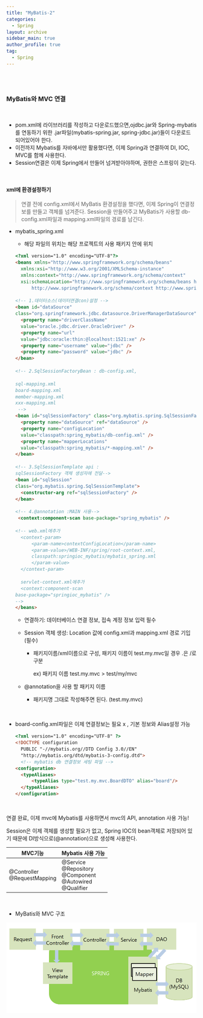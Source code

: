 ```yaml
---
title: "MyBatis-2"
categories:
  - Spring
layout: archive
sidebar_main: true
author_profile: true
tag:
  - Spring
---
```


<br><br>

### MyBatis와 MVC 연결

<br>

* pom.xml에 라이브러리를 작성하고 다운로드했으면,ojdbc.jar와 Spring-mybatis를 연동하기 위한 .jar파일(mybatis-spring.jar, spring-jdbc.jar)들이 다운로드 되어있어야 한다.
* 이전까지 Mybatis를 자바에서만 활용했다면, 이제 Spring과 연결하여 DI, IOC, MVC를 함께 사용한다. 
* Session연결은 이제 Spring에서 만들어 넘겨받아야하며, 권한은 스프링이 갖는다.

<br>

#### xml에 환경설정하기 

> 연결 전에 config.xml에서 MyBatis 환경설정을 했다면, 이제 Spring이 연결정보를 만들고 객체를 넘겨준다. Session을 만들어주고 MyBatis가 사용할 db-config.xml파일과  mapping.xml파일의 경로를 남긴다.

* mybatis_spring.xml

  * 해당 파일의 위치는 해당 프로젝트의 사용 패키지 안에 위치 

  ````html
  <?xml version="1.0" encoding="UTF-8"?>
  <beans xmlns="http://www.springframework.org/schema/beans"
  	xmlns:xsi="http://www.w3.org/2001/XMLSchema-instance"
  	xmlns:context="http://www.springframework.org/schema/context"
  	xsi:schemaLocation="http://www.springframework.org/schema/beans http://www.springframework.org/schema/beans/spring-beans.xsd
  		http://www.springframework.org/schema/context http://www.springframework.org/schema/context/spring-context-4.3.xsd">
  
  <!-- 1.데이터소스(데이터연결con)설정 -->
  <bean id="dataSource" 
  class="org.springframework.jdbc.datasource.DriverManagerDataSource" >
  	<property name="driverClassName" 
  	value="oracle.jdbc.driver.OracleDriver" />
  	<property name="url" 
  	value="jdbc:oracle:thin:@localhost:1521:xe" />
  	<property name="username" value="jdbc" />
  	<property name="password" value="jdbc" />			
  </bean>
  
  <!-- 2.SqlSessionFactoryBean : db-config.xml, 
  
  sql-mapping.xml
  board-mapping.xml
  member-mapping.xml
  xxx-mapping.xml
   -->
  <bean id="sqlSessionFactory" class="org.mybatis.spring.SqlSessionFactoryBean">
  	<property name="dataSource" ref="dataSource" />
  	<property name="configLocation" 
  	value="classpath:spring_mybatis/db-config.xml" />	
  	<property name="mapperLocations"
  	value="classpath:spring_mybatis/*-mapping.xml" />
  </bean>
  
  <!-- 3.SqlSessionTemplate api :  
  sqlSessionFactory 객체 생성자에 전달-->
  <bean id="sqlSession" 
  class="org.mybatis.spring.SqlSessionTemplate">
  	<constructor-arg ref="sqlSessionFactory" />
  </bean>
  
  <!-- 4.@annotation :MAIN 사용-->
   <context:component-scan base-package="spring_mybatis" /> 
  
  <!-- web.xml에추가 
  	<context-param>
  		<param-name>contextConfigLocation</param-name>
  		<param-value>/WEB-INF/spring/root-context.xml,
  		classpath:springioc_mybatis/mybatis_spring.xml
  		</param-value>
  	</context-param>
  	
  	servlet-context.xml에추가
  	<context:component-scan 
  base-package="springioc_mybatis" />
  -->
  </beans>
  
  ````

  * 연결하기: 데이터베이스 연결 정보, 접속 계정 정보 입력 필수

  * Session 객체 생성: Location 값에 config.xml과 mapping.xml 경로 기입(필수)

    * 패키지이름/xml이름으로 구성, 패키지 이름이 test.my.mvc일 경우 .은 /로 구분

      ex) 패키지 이름 test.my.mvc > test/my/mvc 

  * @annotation을 사용 할 패키지 이름

    * 패키지명 그대로 작성해주면 된다. (test.my.mvc)

<br>

* board-config.xml파일은 이제 연결정보는 필요 x , 기본 정보와 Alias설정 가능

  ````html
  <?xml version="1.0" encoding="UTF-8" ?>
  <!DOCTYPE configuration
    PUBLIC "-//mybatis.org//DTD Config 3.0//EN"
    "http://mybatis.org/dtd/mybatis-3-config.dtd">
    <!-- mybatis db 연결정보 세팅 파일 -->
  <configuration>
  	<typeAliases>
  		<typeAlias type="test.my.mvc.BoardDTO" alias="board"/> 
  	</typeAliases> 
  </configuration>
  ````

<br>

연결 완료, 이제 mvc에 Mybatis를 사용하면서 mvc의 API, annotation 사용 가능!

Session은 이제 객체를 생성할 필요가 없고, Spring IOC의 bean객체로 저장되어 있기 때문에 DI방식으로(@annotation)으로 생성해 사용한다. 

| MVC기능                          | Mybatis 사용 가능                                            |
| -------------------------------- | ------------------------------------------------------------ |
| @Controller<br />@RequestMapping | @Service<br />@Repository<br />@Component<br />@Autowired<br />@Qualifier |

<br>

* MyBatis와 MVC 구조 

![img](1*gqQYHUD4dOFJ7Re149l99A.png)

